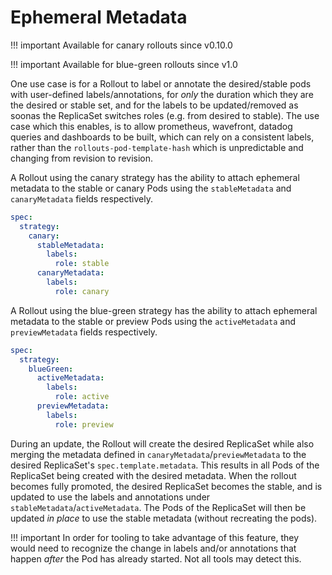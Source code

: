 # Ephemeral Metadata

!!! important
Available for canary rollouts since v0.10.0

!!! important
Available for blue-green rollouts since v1.0

One use case is for a Rollout to label or annotate the desired/stable pods with user-defined
labels/annotations, for _only_ the duration which they are the desired or stable set, and for the
labels to be updated/removed as soonas the ReplicaSet switches roles (e.g. from desired to stable).
The use case which this enables, is to allow prometheus, wavefront, datadog queries and dashboards
to be built, which can rely on a consistent labels, rather than the `rollouts-pod-template-hash`
which is unpredictable and changing from revision to revision.

A Rollout using the canary strategy has the ability to attach ephemeral metadata to the stable or
canary Pods using the `stableMetadata` and `canaryMetadata` fields respectively.

```yaml
spec:
  strategy:
    canary:
      stableMetadata:
        labels:
          role: stable
      canaryMetadata:
        labels:
          role: canary
```

A Rollout using the blue-green strategy has the ability to attach ephemeral metadata to the stable
or preview Pods using the `activeMetadata` and `previewMetadata` fields respectively.

```yaml
spec:
  strategy:
    blueGreen:
      activeMetadata:
        labels:
          role: active
      previewMetadata:
        labels:
          role: preview
```

During an update, the Rollout will create the desired ReplicaSet while also merging the metadata
defined in `canaryMetadata`/`previewMetadata` to the desired ReplicaSet's `spec.template.metadata`.
This results in all Pods of the ReplicaSet being created with the desired metadata. When the rollout
becomes fully promoted, the desired ReplicaSet becomes the stable, and is updated to use the labels
and annotations under `stableMetadata`/`activeMetadata`. The Pods of the ReplicaSet will then be
updated _in place_ to use the stable metadata (without recreating the pods).

!!! important
In order for tooling to take advantage of this feature, they would need to recognize the change in
labels and/or annotations that happen _after_ the Pod has already started. Not all tools may detect
this.
